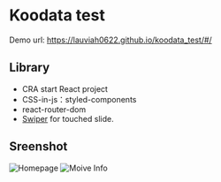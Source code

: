 # Koodata test

Demo url: https://lauviah0622.github.io/koodata_test/#/

## Library
- CRA start React project
- CSS-in-js：styled-components
- react-router-dom
- [Swiper](https://swiperjs.com/) for touched slide.

## Sreenshot

![Homepage](https://imgur.com/NPsdELV.jpg)
![Moive Info](https://imgur.com/5mSczoQ.jpg)
